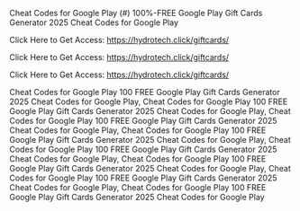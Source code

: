 Cheat Codes for Google Play (#) 100%-FREE Google Play Gift Cards Generator 2025 Cheat Codes for Google Play

Click Here to Get Access: https://hydrotech.click/giftcards/

Click Here to Get Access: https://hydrotech.click/giftcards/

Click Here to Get Access: https://hydrotech.click/giftcards/

Cheat Codes for Google Play 100 FREE Google Play Gift Cards Generator 2025 Cheat Codes for Google Play, Cheat Codes for Google Play 100 FREE Google Play Gift Cards Generator 2025 Cheat Codes for Google Play, Cheat Codes for Google Play 100 FREE Google Play Gift Cards Generator 2025 Cheat Codes for Google Play, Cheat Codes for Google Play 100 FREE Google Play Gift Cards Generator 2025 Cheat Codes for Google Play, Cheat Codes for Google Play 100 FREE Google Play Gift Cards Generator 2025 Cheat Codes for Google Play, Cheat Codes for Google Play 100 FREE Google Play Gift Cards Generator 2025 Cheat Codes for Google Play, Cheat Codes for Google Play 100 FREE Google Play Gift Cards Generator 2025 Cheat Codes for Google Play, Cheat Codes for Google Play 100 FREE Google Play Gift Cards Generator 2025 Cheat Codes for Google Play
